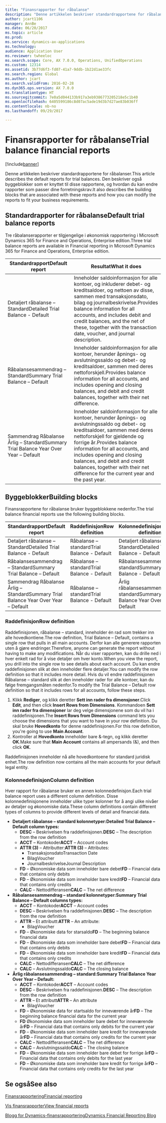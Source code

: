 ```yaml
---
title: "Finansrapporter for råbalanse"
description: "Denne artikkelen beskriver standardrapportene for råbalanser. Den beskriver også byggeblokker som er knyttet til disse rapportene, og hvordan du kan endre rapporter som passer dine forretningskrav."
author: jcart1106
manager: AnnBe
ms.date: 06/20/2017
ms.topic: article
ms.prod: 
ms.service: dynamics-ax-applications
ms.technology: 
audience: Application User
ms.reviewer: twheeloc
ms.search.scope: Core, AX 7.0.0, Operations, UnifiedOperations
ms.custom: 12314
ms.assetid: 3b77d6f3-fd07-41a7-9ddb-1b22d1ae33fc
ms.search.region: Global
ms.author: jcart
ms.search.validFrom: 2016-02-28
ms.dyn365.ops.version: AX 7.0.0
ms.translationtype: HT
ms.sourcegitcommit: 7e0a5d044133b917a3eb9386773205218e5c1b40
ms.openlocfilehash: 6405599186c8d07ac5ade19d3b7d27ae83b036ff
ms.contentlocale: nb-no
ms.lasthandoff: 09/29/2017

---
```


# <a name="trial-balance-financial-reports"></a><span data-ttu-id="c26ad-104">Finansrapporter for råbalanse</span><span class="sxs-lookup"><span data-stu-id="c26ad-104">Trial balance financial reports</span></span>

[!include[banner](../includes/banner.md)]


<span data-ttu-id="c26ad-105">Denne artikkelen beskriver standardrapportene for råbalanser.</span><span class="sxs-lookup"><span data-stu-id="c26ad-105">This article describes the default reports for trial balances.</span></span> <span data-ttu-id="c26ad-106">Den beskriver også byggeblokker som er knyttet til disse rapportene, og hvordan du kan endre rapporter som passer dine forretningskrav.</span><span class="sxs-lookup"><span data-stu-id="c26ad-106">It also describes the building blocks that are associated with these reports and how you can modify the reports to fit your business requirements.</span></span> 

<a name="default-trial-balance-reports"></a><span data-ttu-id="c26ad-107">Standardrapporter for råbalanse</span><span class="sxs-lookup"><span data-stu-id="c26ad-107">Default trial balance reports</span></span>
-----------------------------

<span data-ttu-id="c26ad-108">Tre råbalanserapporter er tilgjengelige i økonomisk rapportering i Microsoft Dynamics 365 for Finance and Operations, Enterprise edition.</span><span class="sxs-lookup"><span data-stu-id="c26ad-108">Three trial balance reports are available in Financial reporting in Microsoft Dynamics 365 for Finance and Operations, Enterprise edition.</span></span>

| <span data-ttu-id="c26ad-109">Standardrapport</span><span class="sxs-lookup"><span data-stu-id="c26ad-109">Default report</span></span>                                 | <span data-ttu-id="c26ad-110">Resultat</span><span class="sxs-lookup"><span data-stu-id="c26ad-110">What it does</span></span>                                                                                                                                                                                        |
|------------------------------------------------|-----------------------------------------------------------------------------------------------------------------------------------------------------------------------------------------------------|
| <span data-ttu-id="c26ad-111">Detaljert råbalanse – Standard</span><span class="sxs-lookup"><span data-stu-id="c26ad-111">Detailed Trial Balance - Default</span></span>               | <span data-ttu-id="c26ad-112">Inneholder saldoinformasjon for alle kontoer, og inkluderer debet- og kreditsaldoer, og nettoen av disse, sammen med transaksjonsdato, bilag og journalbeskrivelse.</span><span class="sxs-lookup"><span data-stu-id="c26ad-112">Provides balance information for all accounts, and includes debit and credit balances, and the net of these, together with the transaction date, voucher, and journal description.</span></span>                  |
| <span data-ttu-id="c26ad-113">Råbalansesammendrag – Standard</span><span class="sxs-lookup"><span data-stu-id="c26ad-113">Summary Trial Balance – Default</span></span>                | <span data-ttu-id="c26ad-114">Inneholder saldoinformasjon for alle kontoer, herunder åpnings- og avslutningssaldo og debet- og kreditsaldoer, sammen med deres nettoforskjell.</span><span class="sxs-lookup"><span data-stu-id="c26ad-114">Provides balance information for all accounts, and includes opening and closing balances, and debit and credit balances, together with their net difference.</span></span>                                        |
| <span data-ttu-id="c26ad-115">Sammendrag Råbalanse Årlig – Standard</span><span class="sxs-lookup"><span data-stu-id="c26ad-115">Summary Trial Balance Year Over Year – Default</span></span> | <span data-ttu-id="c26ad-116">Inneholder saldoinformasjon for alle kontoer, herunder åpnings- og avslutningssaldo og debet- og kreditsaldoer, sammen med deres nettoforskjell for gjeldende og forrige år.</span><span class="sxs-lookup"><span data-stu-id="c26ad-116">Provides balance information for all accounts, and includes opening and closing balances, and debit and credit balances, together with their net difference for the current year and the past year.</span></span> |

## <a name="building-blocks"></a><span data-ttu-id="c26ad-117">Byggeblokker</span><span class="sxs-lookup"><span data-stu-id="c26ad-117">Building blocks</span></span>
<span data-ttu-id="c26ad-118">Finansrapportene for råbalanse bruker byggeblokkene nedenfor.</span><span class="sxs-lookup"><span data-stu-id="c26ad-118">The trial balance financial reports use the following building blocks.</span></span>

| <span data-ttu-id="c26ad-119">Standardrapport</span><span class="sxs-lookup"><span data-stu-id="c26ad-119">Default report</span></span>                                 | <span data-ttu-id="c26ad-120">Raddefinisjon</span><span class="sxs-lookup"><span data-stu-id="c26ad-120">Row definition</span></span>          | <span data-ttu-id="c26ad-121">Kolonnedefinisjon</span><span class="sxs-lookup"><span data-stu-id="c26ad-121">Column definition</span></span>                              |
|------------------------------------------------|-------------------------|------------------------------------------------|
| <span data-ttu-id="c26ad-122">Detaljert råbalanse – Standard</span><span class="sxs-lookup"><span data-stu-id="c26ad-122">Detailed Trial Balance - Default</span></span>               | <span data-ttu-id="c26ad-123">Råbalanse – standard</span><span class="sxs-lookup"><span data-stu-id="c26ad-123">Trial Balance - Default</span></span> | <span data-ttu-id="c26ad-124">Detaljert råbalanse – Standard</span><span class="sxs-lookup"><span data-stu-id="c26ad-124">Detailed Trial Balance - Default</span></span>               |
| <span data-ttu-id="c26ad-125">Råbalansesammendrag – Standard</span><span class="sxs-lookup"><span data-stu-id="c26ad-125">Summary Trial Balance – Default</span></span>                | <span data-ttu-id="c26ad-126">Råbalanse – standard</span><span class="sxs-lookup"><span data-stu-id="c26ad-126">Trial Balance - Default</span></span> | <span data-ttu-id="c26ad-127">Råbalansesammendrag – standard</span><span class="sxs-lookup"><span data-stu-id="c26ad-127">Summary Trial Balance - Default</span></span>                |
| <span data-ttu-id="c26ad-128">Sammendrag Råbalanse Årlig – Standard</span><span class="sxs-lookup"><span data-stu-id="c26ad-128">Summary Trial Balance Year Over Year – Default</span></span> | <span data-ttu-id="c26ad-129">Råbalanse – standard</span><span class="sxs-lookup"><span data-stu-id="c26ad-129">Trial Balance - Default</span></span> | <span data-ttu-id="c26ad-130">Årlig råbalansesammendrag – standard</span><span class="sxs-lookup"><span data-stu-id="c26ad-130">Summary Trial Balance Year Over Year - Default</span></span> |

### <a name="row-definition"></a><span data-ttu-id="c26ad-131">Raddefinisjon</span><span class="sxs-lookup"><span data-stu-id="c26ad-131">Row definition</span></span>

<span data-ttu-id="c26ad-132">Raddefinisjonen, råbalanse – standard, inneholder én rad som trekker inn alle hovedkontiene.</span><span class="sxs-lookup"><span data-stu-id="c26ad-132">The row definition, Trial Balance – Default, contains a single row that pulls in all main accounts.</span></span> <span data-ttu-id="c26ad-133">Derfor kan alle generere rapporten uten å gjøre endringer.</span><span class="sxs-lookup"><span data-stu-id="c26ad-133">Therefore, anyone can generate the report without having to make any modifications.</span></span> <span data-ttu-id="c26ad-134">Når du viser rapporten, kan du drille ned i hver enkelt rad for å vise detaljer om hver konto.</span><span class="sxs-lookup"><span data-stu-id="c26ad-134">When you view the report, you drill into the single row to see details about each account.</span></span> <span data-ttu-id="c26ad-135">Du kan endre raddefinisjonen slik at den inneholder flere detaljer.</span><span class="sxs-lookup"><span data-stu-id="c26ad-135">You can modify the row definition so that it includes more detail.</span></span> <span data-ttu-id="c26ad-136">Hvis du vil endre raddefinisjonen Råbalanse – standard slik at den inneholder rader for alle kontoer, kan du følge fremgangsmåten nedenfor.</span><span class="sxs-lookup"><span data-stu-id="c26ad-136">To modify the Trial Balance – Default row definition so that it includes rows for all accounts, follow these steps.</span></span>

1.  <span data-ttu-id="c26ad-137">Klikk **Rediger**, og klikk deretter **Sett inn rader fra dimensjoner**.</span><span class="sxs-lookup"><span data-stu-id="c26ad-137">Click **Edit**, and then click **Insert Rows from Dimensions**.</span></span> <span data-ttu-id="c26ad-138">Kommandoen **Sett inn rader fra dimensjoner** lar deg velge dimensjonene som du vil ha i raddefinisjonen.</span><span class="sxs-lookup"><span data-stu-id="c26ad-138">The **Insert Rows from Dimensions** command lets you choose the dimensions that you want to have in your row definition.</span></span> <span data-ttu-id="c26ad-139">Du skal bruke **Hovedkonto** for denne raddefinisjonen.</span><span class="sxs-lookup"><span data-stu-id="c26ad-139">For this row definition, you're going to use **Main Account**.</span></span>
2.  <span data-ttu-id="c26ad-140">Kontroller at **Hovedkonto** inneholder bare &-tegn, og klikk deretter **OK**.</span><span class="sxs-lookup"><span data-stu-id="c26ad-140">Make sure that **Main Account** contains all ampersands (&), and then click **OK**.</span></span>

<span data-ttu-id="c26ad-141">Raddefinisjonen inneholder nå alle hovedkontoene for standard juridisk enhet.</span><span class="sxs-lookup"><span data-stu-id="c26ad-141">The row definition now contains all the main accounts for your default legal entity.</span></span>

### <a name="column-definition"></a><span data-ttu-id="c26ad-142">Kolonnedefinisjon</span><span class="sxs-lookup"><span data-stu-id="c26ad-142">Column definition</span></span>

<span data-ttu-id="c26ad-143">Hver rapport for råbalanse bruker en annen kolonnedefinisjon.</span><span class="sxs-lookup"><span data-stu-id="c26ad-143">Each trial balance report uses a different column definition.</span></span> <span data-ttu-id="c26ad-144">Disse kolonnedefinisjonene inneholder ulike typer kolonner for å angi ulike nivåer av detaljer og økonomiske data.</span><span class="sxs-lookup"><span data-stu-id="c26ad-144">These column definitions contain different types of columns to provide different levels of detail and financial data.</span></span>

-   <span data-ttu-id="c26ad-145">**Detaljert råbalanse – standard kolonnetyper:**</span><span class="sxs-lookup"><span data-stu-id="c26ad-145">**Detailed Trial Balance – Default column types:**</span></span>
    -   <span data-ttu-id="c26ad-146">**DESC** – Beskrivelsen fra raddefinisjonen.</span><span class="sxs-lookup"><span data-stu-id="c26ad-146">**DESC** – The description from the row definition</span></span>
    -   <span data-ttu-id="c26ad-147">**ACCT** – Kontokoder</span><span class="sxs-lookup"><span data-stu-id="c26ad-147">**ACCT** – Account codes</span></span>
    -   <span data-ttu-id="c26ad-148">**ATTR (3)** – Attributter:</span><span class="sxs-lookup"><span data-stu-id="c26ad-148">**ATTR (3)** – Attributes:</span></span>
        -   <span data-ttu-id="c26ad-149">Transaksjonsdato</span><span class="sxs-lookup"><span data-stu-id="c26ad-149">Transaction Date</span></span>
        -   <span data-ttu-id="c26ad-150">Bilag</span><span class="sxs-lookup"><span data-stu-id="c26ad-150">Voucher</span></span>
        -   <span data-ttu-id="c26ad-151">Journalbeskrivelse</span><span class="sxs-lookup"><span data-stu-id="c26ad-151">Journal Description</span></span>
    -   <span data-ttu-id="c26ad-152">**FD** – Økonomiske data som inneholder bare debet</span><span class="sxs-lookup"><span data-stu-id="c26ad-152">**FD** – Financial data that contains only debits</span></span>
    -   <span data-ttu-id="c26ad-153">**FD** – Økonomiske data som inneholder bare kredit</span><span class="sxs-lookup"><span data-stu-id="c26ad-153">**FD** – Financial data that contains only credits</span></span>
    -   <span data-ttu-id="c26ad-154">**CALC** – Nettodifferansen</span><span class="sxs-lookup"><span data-stu-id="c26ad-154">**CALC** – The net difference</span></span>
-   <span data-ttu-id="c26ad-155">**Råbalansesammendrag – standard kolonnetyper:**</span><span class="sxs-lookup"><span data-stu-id="c26ad-155">**Summary Trial Balance – Default columns types:**</span></span>
    -   <span data-ttu-id="c26ad-156">**ACCT** – Kontokoder</span><span class="sxs-lookup"><span data-stu-id="c26ad-156">**ACCT** – Account codes</span></span>
    -   <span data-ttu-id="c26ad-157">**DESC** – Beskrivelsen fra raddefinisjonen.</span><span class="sxs-lookup"><span data-stu-id="c26ad-157">**DESC** – The description from the row definition</span></span>
    -   <span data-ttu-id="c26ad-158">**ATTR** – Et attributt:</span><span class="sxs-lookup"><span data-stu-id="c26ad-158">**ATTR** – An attribute:</span></span>
        -   <span data-ttu-id="c26ad-159">Bilag</span><span class="sxs-lookup"><span data-stu-id="c26ad-159">Voucher</span></span>
    -   <span data-ttu-id="c26ad-160">**FD** – Økonomiske data for starsaldo</span><span class="sxs-lookup"><span data-stu-id="c26ad-160">**FD** – The beginning balance financial data</span></span>
    -   <span data-ttu-id="c26ad-161">**FD** – Økonomiske data som inneholder bare debet</span><span class="sxs-lookup"><span data-stu-id="c26ad-161">**FD** – Financial data that contains only debits</span></span>
    -   <span data-ttu-id="c26ad-162">**FD** – Økonomiske data som inneholder bare kredit</span><span class="sxs-lookup"><span data-stu-id="c26ad-162">**FD** – Financial data that contains only credits</span></span>
    -   <span data-ttu-id="c26ad-163">**CALC** – Nettodifferansen</span><span class="sxs-lookup"><span data-stu-id="c26ad-163">**CALC** – The net difference</span></span>
    -   <span data-ttu-id="c26ad-164">**CALC** – Avslutningssaldo</span><span class="sxs-lookup"><span data-stu-id="c26ad-164">**CALC** – The closing balance</span></span>
-   <span data-ttu-id="c26ad-165">**Årlig råbalansesammendrag – standard:**</span><span class="sxs-lookup"><span data-stu-id="c26ad-165">**Summary Trial Balance Year Over Year – Default:**</span></span>
    -   <span data-ttu-id="c26ad-166">**ACCT** – Kontokoder</span><span class="sxs-lookup"><span data-stu-id="c26ad-166">**ACCT** – Account codes</span></span>
    -   <span data-ttu-id="c26ad-167">**DESC** – Beskrivelsen fra raddefinisjonen.</span><span class="sxs-lookup"><span data-stu-id="c26ad-167">**DESC** – The description from the row definition</span></span>
    -   <span data-ttu-id="c26ad-168">**ATTR** – Et attributt</span><span class="sxs-lookup"><span data-stu-id="c26ad-168">**ATTR** – An attribute</span></span>
        -   <span data-ttu-id="c26ad-169">Bilag</span><span class="sxs-lookup"><span data-stu-id="c26ad-169">Voucher</span></span>
    -   <span data-ttu-id="c26ad-170">**FD** – Økonomiske data for startsaldo for inneværende år</span><span class="sxs-lookup"><span data-stu-id="c26ad-170">**FD** – The beginning balance financial data for the current year</span></span>
    -   <span data-ttu-id="c26ad-171">**FD** Økonomiske data som inneholder bare debet for inneværende år</span><span class="sxs-lookup"><span data-stu-id="c26ad-171">**FD** – Financial data that contains only debits for the current year</span></span>
    -   <span data-ttu-id="c26ad-172">**FD** – Økonomiske data som inneholder bare kredit for inneværende år</span><span class="sxs-lookup"><span data-stu-id="c26ad-172">**FD** – Financial data that contains only credits for the current year</span></span>
    -   <span data-ttu-id="c26ad-173">**CALC** – Nettodifferansen</span><span class="sxs-lookup"><span data-stu-id="c26ad-173">**CALC** – The net difference</span></span>
    -   <span data-ttu-id="c26ad-174">**CALC** – Avslutningssaldo</span><span class="sxs-lookup"><span data-stu-id="c26ad-174">**CALC** – The closing balance</span></span>
    -   <span data-ttu-id="c26ad-175">**FD** – Økonomiske data som inneholder bare debet for forrige år</span><span class="sxs-lookup"><span data-stu-id="c26ad-175">**FD** – Financial data that contains only debits for the last year</span></span>
    -   <span data-ttu-id="c26ad-176">**FD** – Økonomiske data som inneholder bare kredit for forrige år</span><span class="sxs-lookup"><span data-stu-id="c26ad-176">**FD** – Financial data that contains only credits for the last year</span></span>

 

<a name="see-also"></a><span data-ttu-id="c26ad-177">Se også</span><span class="sxs-lookup"><span data-stu-id="c26ad-177">See also</span></span>
--------

[<span data-ttu-id="c26ad-178">Finansrapportering</span><span class="sxs-lookup"><span data-stu-id="c26ad-178">Financial reporting</span></span>](financial-reporting-getting-started.md)

[<span data-ttu-id="c26ad-179">Vis finansrapporter</span><span class="sxs-lookup"><span data-stu-id="c26ad-179">View financial reports</span></span>](view-financial-reports.md)

[<span data-ttu-id="c26ad-180">Blogg for Dynamics-finansrapportering</span><span class="sxs-lookup"><span data-stu-id="c26ad-180">Dynamics Financial Reporting Blog</span></span>](http://blogs.msdn.com/b/dynamics_financial_reporting/)




